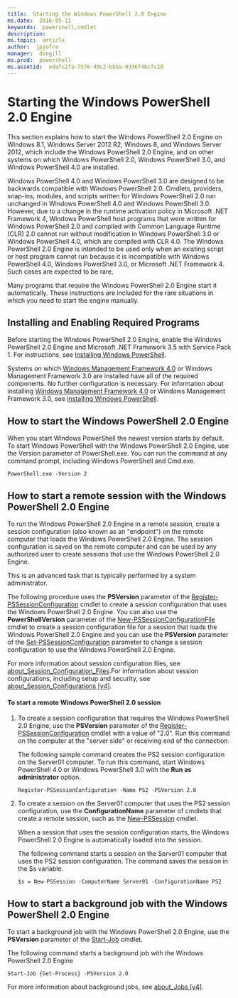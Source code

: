 ```yaml
---
title:  Starting the Windows PowerShell 2.0 Engine
ms.date:  2016-05-11
keywords:  powershell,cmdlet
description:  
ms.topic:  article
author:  jpjofre
manager:  dongill
ms.prod:  powershell
ms.assetid:  edafc2fa-7576-49c2-bbba-9336f4bcfc28
---
```


# Starting the Windows PowerShell 2.0 Engine
This section explains how to start the Windows PowerShell 2.0 Engine on Windows 8.1, Windows Server 2012 R2, Windows 8, and Windows Server 2012, which include the Windows PowerShell 2.0 Engine, and on other systems on which Windows PowerShell 2.0, Windows PowerShell 3.0, and Windows PowerShell 4.0 are installed.

Windows PowerShell 4.0 and Windows PowerShell 3.0 are designed to be backwards compatible with Windows PowerShell 2.0. Cmdlets, providers, snap\-ins, modules, and scripts written for Windows PowerShell 2.0 run unchanged in Windows PowerShell 4.0 and Windows PowerShell 3.0. However, due to a change in the runtime activation policy in Microsoft .NET Framework 4, Windows PowerShell host programs that were written for Windows PowerShell 2.0 and compiled with Common Language Runtime (CLR) 2.0 cannot run without modification in Windows PowerShell 3.0 or Windows PowerShell 4.0, which are compiled with CLR 4.0. The Windows PowerShell 2.0 Engine is intended to be used only when an existing script or host program cannot run because it is incompatible with Windows PowerShell 4.0, Windows PowerShell 3.0, or Microsoft .NET Framework 4. Such cases are expected to be rare.

Many programs that require the Windows PowerShell 2.0 Engine start it automatically. These instructions are included for the rare situations in which you need to start the engine manually.

## Installing and Enabling Required Programs
Before starting the Windows PowerShell 2.0 Engine, enable the Windows PowerShell 2.0 Engine and Microsoft .NET Framework 3.5 with Service Pack 1. For instructions, see [Installing Windows PowerShell](Installing-Windows-PowerShell.md).

Systems on which [Windows Management Framework 4.0](http://go.microsoft.com/fwlink/?LinkID=293881) or Windows Management Framework 3.0 are installed have all of the required components. No further configuration is necessary. For information about installing [Windows Management Framework 4.0](http://go.microsoft.com/fwlink/?LinkID=293881) or Windows Management Framework 3.0, see [Installing Windows PowerShell](Installing-Windows-PowerShell.md).

## How to start the Windows PowerShell 2.0 Engine
When you start Windows PowerShell the newest version starts by default. To start Windows PowerShell with the Windows PowerShell 2.0 Engine, use the Version parameter of PowerShell.exe. You can run the command at any command prompt, including Windows PowerShell and Cmd.exe.

```
PowerShell.exe -Version 2
```

## How to start a remote session with the Windows PowerShell 2.0 Engine
To run the Windows PowerShell 2.0 Engine in a remote session, create a session configuration (also known as an "endpoint") on the remote computer that loads the Windows PowerShell 2.0 Engine. The session configuration is saved on the remote computer and can be used by any authorized user to create  sessions that use the Windows PowerShell 2.0 Engine.

This is an advanced task that is typically performed by a system administrator.

The following procedure uses the **PSVersion** parameter of the [Register-PSSessionConfiguration](https://technet.microsoft.com/en-us/library/e9152ae2-bd6d-4056-9bc7-dc1893aa29ea) cmdlet to create a session configuration that uses the Windows PowerShell 2.0 Engine. You can also use the **PowerShellVersion** parameter of the [New-PSSessionConfigurationFile](https://technet.microsoft.com/en-us/library/5f3e3633-6e90-479c-aea9-ba45a1954866) cmdlet to create a session configuration file for a session that loads the Windows PowerShell 2.0 Engine and you can use the **PSVersion** parameter of the [Set-PSSessionConfiguration](https://technet.microsoft.com/en-us/library/b21fbad3-1759-4260-b206-dcb8431cd6ea) parameter to change a session configuration to use the Windows PowerShell 2.0 Engine.

For more information about session configuration files, see [about_Session_Configuration_Files](https://technet.microsoft.com/en-us/library/c7217447-1ebf-477b-a8ef-4dbe9a1473b8).For information about session configurations, including setup and security, see [about_Session_Configurations [v4]](https://technet.microsoft.com/en-us/library/a2fbe12a-350c-4d04-be50-24102824e3ab).

#### To start a remote Windows PowerShell 2.0 session

1.  To create a session configuration that requires the Windows PowerShell 2.0 Engine, use the **PSVersion** parameter of the [Register-PSSessionConfiguration](https://technet.microsoft.com/en-us/library/e9152ae2-bd6d-4056-9bc7-dc1893aa29ea) cmdlet with a value of "2.0". Run this command on the computer at the "server side" or receiving end of the connection.

    The following sample command creates the PS2 session configuration on the Server01 computer. To run this command, start Windows PowerShell 4.0 or Windows PowerShell 3.0 with the **Run as administrator** option.

    ```
    Register-PSSessionConfiguration -Name PS2 -PSVersion 2.0
    ```

2.  To create a session on the Server01 computer that uses the PS2 session configuration, use the **ConfigurationName** parameter of cmdlets that create a remote session, such as the [New-PSSession](https://technet.microsoft.com/en-us/library/76f6628c-054c-4eda-ba7a-a6f28daaa26f) cmdlet.

    When a session that uses the session configuration starts, the Windows PowerShell 2.0 Engine is automatically loaded into the session.

    The following command starts a session on the Server01 computer that uses the PS2 session configuration. The command saves the session in the $s variable.

    ```
    $s = New-PSSession -ComputerName Server01 -ConfigurationName PS2
    ```

## How to start a background job with the Windows PowerShell 2.0 Engine
To start a background job with the Windows PowerShell 2.0 Engine, use the **PSVersion** parameter of the [Start-Job](https://technet.microsoft.com/en-us/library/2bc04935-0deb-4ec0-b856-d7290cca6442) cmdlet.

The following command starts a background job with the Windows PowerShell 2.0 Engine

```
Start-Job {Get-Process} -PSVersion 2.0
```

For more information about background jobs, see [about_Jobs [v4]](https://technet.microsoft.com/en-us/library/7362512a-8a4e-4575-b2ea-a740e5c4f002).

